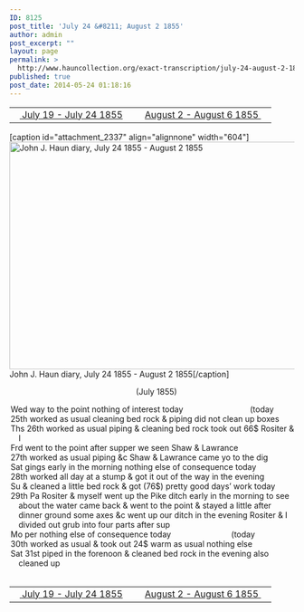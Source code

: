 ```yaml
---
ID: 8125
post_title: 'July 24 &#8211; August 2 1855'
author: admin
post_excerpt: ""
layout: page
permalink: >
  http://www.hauncollection.org/exact-transcription/july-24-august-2-1855/
published: true
post_date: 2014-05-24 01:18:16
---
```

<table style="width: 100%;" align="center">
<tbody>
<tr>
<td width="50%"><a title="July 19 – July 24 1855" href="http://www.hauncollection.org/version-2/version-ii-series-i/july-19-july-24-1855/"><img src="https://lh3.googleusercontent.com/-EFJpxxNiPNw/VqgtWBCZrMI/AAAAAAAAAFU/WfY4lPFWWkg/s800-Ic42/Soeb-Plain-Arrows-8-10px.png" alt="" width="10" height="10" /> July 19 - July 24 1855</a></td>
<td style="text-align: right;"><a title="August 2 – August 6 1855" href="http://www.hauncollection.org/version-2/version-ii-series-i/august-2-august-6-1855/"> August 2 - August 6 1855 <img src="https://lh3.googleusercontent.com/-67k0cYlpXHw/VqgtWKz1MXI/AAAAAAAAAFU/k9PW_Piyurk/s800-Ic42/Soeb-Plain-Arrows-5-10px.png" alt="" width="10" height="10" /></a></td>
</tr>
</tbody>
</table>
[caption id="attachment_2337" align="alignnone" width="604"]<a href="http://www.hauncollection.org/wp-content/uploads/John Haun/JJH_107_July 24 1855 - August 2 1855.JPG" target="_blank" rel="noopener noreferrer"><img class="wp-image-2337 size-large" src="http://www.hauncollection.org/wp-content/uploads/John Haun/JJH_107_July 24 1855 - August 2 1855-1024x682.jpg" alt="John J. Haun diary, July 24 1855 - August 2 1855" width="604" height="402" /></a> John J. Haun diary, July 24 1855 - August 2 1855[/caption]
<p style="text-align: center;">    (July 1855)</p>

<div style="text-indent: -1em; padding-left: 16px;">Wed way to the point nothing of interest today                              (today</div>
<div style="text-indent: -1em; padding-left: 16px;">25th worked as usual cleaning bed rock &amp; piping did not clean up boxes</div>
<div style="text-indent: -1em; padding-left: 16px;">Ths 26th worked as usual piping &amp; cleaning bed rock took out 66$ Rositer &amp; I</div>
<div style="text-indent: -1em; padding-left: 16px;">Frd went to the point after supper we seen Shaw &amp; Lawrance</div>
<div style="text-indent: -1em; padding-left: 16px;">27th worked as usual piping &amp;c Shaw &amp; Lawrance came yo to the dig</div>
<div style="text-indent: -1em; padding-left: 16px;">Sat gings early in the morning nothing else of consequence today</div>
<div style="text-indent: -1em; padding-left: 16px;">28th worked all day at a stump &amp; got it out of the way in the evening</div>
<div style="text-indent: -1em; padding-left: 16px;">Su &amp; cleaned a little bed rock &amp; got (76$) pretty good days’ work today</div>
<div style="text-indent: -1em; padding-left: 16px;">29th Pa Rositer &amp; myself went up the Pike ditch early in the morning
to see about the water came back &amp; went to the point &amp; stayed a little
after dinner ground some axes &amp;c went up our ditch in the
evening Rositer &amp; I divided out grub into four parts after sup</div>
<div style="text-indent: -1em; padding-left: 16px;">Mo per nothing else of consequence today                           (today</div>
<div style="text-indent: -1em; padding-left: 16px;">30th worked as usual &amp; took out 24$ warm as usual nothing else</div>
<div style="text-indent: -1em; padding-left: 16px;">Sat 31st piped in the forenoon &amp; cleaned bed rock in the evening also cleaned up</div>
&nbsp;
<table style="width: 100%;" align="center">
<tbody>
<tr>
<td width="50%"><a title="July 19 – July 24 1855" href="http://www.hauncollection.org/version-2/version-ii-series-i/july-19-july-24-1855/"><img src="https://lh3.googleusercontent.com/-EFJpxxNiPNw/VqgtWBCZrMI/AAAAAAAAAFU/WfY4lPFWWkg/s800-Ic42/Soeb-Plain-Arrows-8-10px.png" alt="" width="10" height="10" /> July 19 - July 24 1855</a></td>
<td style="text-align: right;"><a title="August 2 – August 6 1855" href="http://www.hauncollection.org/version-2/version-ii-series-i/august-2-august-6-1855/"> August 2 - August 6 1855 <img src="https://lh3.googleusercontent.com/-67k0cYlpXHw/VqgtWKz1MXI/AAAAAAAAAFU/k9PW_Piyurk/s800-Ic42/Soeb-Plain-Arrows-5-10px.png" alt="" width="10" height="10" /></a></td>
</tr>
</tbody>
</table>